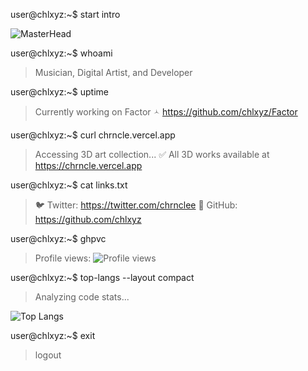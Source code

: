 user@chlxyz:~$ start intro
>
<p align="left">
  <img src="https://media1.tenor.com/m/e9Jhki8EVdMAAAAC/moon-phase.gif" alt="MasterHead">
</p>

user@chlxyz:~$ whoami
> Musician, Digital Artist, and Developer

user@chlxyz:~$ uptime
> Currently working on Factor 🟀
> https://github.com/chlxyz/Factor

user@chlxyz:~$ curl chrncle.vercel.app
> Accessing 3D art collection...
> ✅ All 3D works available at https://chrncle.vercel.app

user@chlxyz:~$ cat links.txt
> 🐦 Twitter: https://twitter.com/chrnclee
> 🐙 GitHub: https://github.com/chlxyz

user@chlxyz:~$ ghpvc
> Profile views: ![Profile views](https://komarev.com/ghpvc/?username=chlxyz&label=Profile%20views&color=0e75b6&style=flat)

user@chlxyz:~$ top-langs --layout compact
> Analyzing code stats...

![Top Langs](https://github-readme-stats.vercel.app/api/top-langs/?username=chlxyz&layout=compact&theme=tokyonight)

user@chlxyz:~$ exit
> logout
